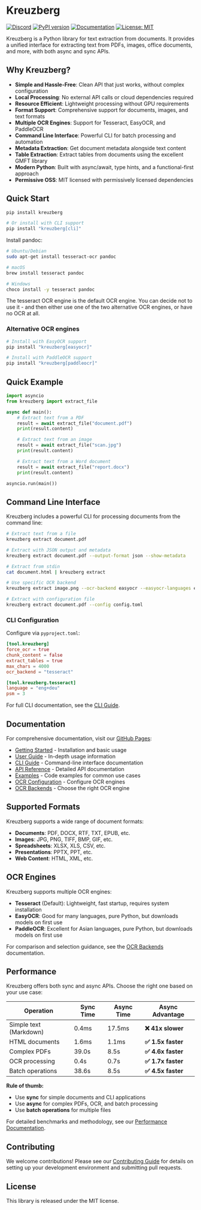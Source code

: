 # Kreuzberg

[![Discord](https://img.shields.io/badge/Discord-Join%20our%20community-7289da)](https://discord.gg/pXxagNK2zN)
[![PyPI version](https://badge.fury.io/py/kreuzberg.svg)](https://badge.fury.io/py/kreuzberg)
[![Documentation](https://img.shields.io/badge/docs-GitHub_Pages-blue)](https://goldziher.github.io/kreuzberg/)
[![License: MIT](https://img.shields.io/badge/License-MIT-yellow.svg)](https://opensource.org/licenses/MIT)

Kreuzberg is a Python library for text extraction from documents. It provides a unified interface for extracting text from PDFs, images, office documents, and more, with both async and sync APIs.

## Why Kreuzberg?

- **Simple and Hassle-Free**: Clean API that just works, without complex configuration
- **Local Processing**: No external API calls or cloud dependencies required
- **Resource Efficient**: Lightweight processing without GPU requirements
- **Format Support**: Comprehensive support for documents, images, and text formats
- **Multiple OCR Engines**: Support for Tesseract, EasyOCR, and PaddleOCR
- **Command Line Interface**: Powerful CLI for batch processing and automation
- **Metadata Extraction**: Get document metadata alongside text content
- **Table Extraction**: Extract tables from documents using the excellent GMFT library
- **Modern Python**: Built with async/await, type hints, and a functional-first approach
- **Permissive OSS**: MIT licensed with permissively licensed dependencies

## Quick Start

```bash
pip install kreuzberg

# Or install with CLI support
pip install "kreuzberg[cli]"
```

Install pandoc:

```bash
# Ubuntu/Debian
sudo apt-get install tesseract-ocr pandoc

# macOS
brew install tesseract pandoc

# Windows
choco install -y tesseract pandoc
```

The tesseract OCR engine is the default OCR engine. You can decide not to use it - and then either use one of the two alternative OCR engines, or have no OCR at all.

### Alternative OCR engines

```bash
# Install with EasyOCR support
pip install "kreuzberg[easyocr]"

# Install with PaddleOCR support
pip install "kreuzberg[paddleocr]"
```

## Quick Example

```python
import asyncio
from kreuzberg import extract_file

async def main():
    # Extract text from a PDF
    result = await extract_file("document.pdf")
    print(result.content)

    # Extract text from an image
    result = await extract_file("scan.jpg")
    print(result.content)

    # Extract text from a Word document
    result = await extract_file("report.docx")
    print(result.content)

asyncio.run(main())
```

## Command Line Interface

Kreuzberg includes a powerful CLI for processing documents from the command line:

```bash
# Extract text from a file
kreuzberg extract document.pdf

# Extract with JSON output and metadata
kreuzberg extract document.pdf --output-format json --show-metadata

# Extract from stdin
cat document.html | kreuzberg extract

# Use specific OCR backend
kreuzberg extract image.png --ocr-backend easyocr --easyocr-languages en,de

# Extract with configuration file
kreuzberg extract document.pdf --config config.toml
```

### CLI Configuration

Configure via `pyproject.toml`:

```toml
[tool.kreuzberg]
force_ocr = true
chunk_content = false
extract_tables = true
max_chars = 4000
ocr_backend = "tesseract"

[tool.kreuzberg.tesseract]
language = "eng+deu"
psm = 3
```

For full CLI documentation, see the [CLI Guide](https://goldziher.github.io/kreuzberg/cli/).

## Documentation

For comprehensive documentation, visit our [GitHub Pages](https://goldziher.github.io/kreuzberg/):

- [Getting Started](https://goldziher.github.io/kreuzberg/getting-started/) - Installation and basic usage
- [User Guide](https://goldziher.github.io/kreuzberg/user-guide/) - In-depth usage information
- [CLI Guide](https://goldziher.github.io/kreuzberg/cli/) - Command-line interface documentation
- [API Reference](https://goldziher.github.io/kreuzberg/api-reference/) - Detailed API documentation
- [Examples](https://goldziher.github.io/kreuzberg/examples/) - Code examples for common use cases
- [OCR Configuration](https://goldziher.github.io/kreuzberg/user-guide/ocr-configuration/) - Configure OCR engines
- [OCR Backends](https://goldziher.github.io/kreuzberg/user-guide/ocr-backends/) - Choose the right OCR engine

## Supported Formats

Kreuzberg supports a wide range of document formats:

- **Documents**: PDF, DOCX, RTF, TXT, EPUB, etc.
- **Images**: JPG, PNG, TIFF, BMP, GIF, etc.
- **Spreadsheets**: XLSX, XLS, CSV, etc.
- **Presentations**: PPTX, PPT, etc.
- **Web Content**: HTML, XML, etc.

## OCR Engines

Kreuzberg supports multiple OCR engines:

- **Tesseract** (Default): Lightweight, fast startup, requires system installation
- **EasyOCR**: Good for many languages, pure Python, but downloads models on first use
- **PaddleOCR**: Excellent for Asian languages, pure Python, but downloads models on first use

For comparison and selection guidance, see the [OCR Backends](https://goldziher.github.io/kreuzberg/user-guide/ocr-backends/) documentation.

## Performance

Kreuzberg offers both sync and async APIs. Choose the right one based on your use case:

| Operation              | Sync Time | Async Time | Async Advantage    |
| ---------------------- | --------- | ---------- | ------------------ |
| Simple text (Markdown) | 0.4ms     | 17.5ms     | **❌ 41x slower**  |
| HTML documents         | 1.6ms     | 1.1ms      | **✅ 1.5x faster** |
| Complex PDFs           | 39.0s     | 8.5s       | **✅ 4.6x faster** |
| OCR processing         | 0.4s      | 0.7s       | **✅ 1.7x faster** |
| Batch operations       | 38.6s     | 8.5s       | **✅ 4.5x faster** |

**Rule of thumb:**

- Use **sync** for simple documents and CLI applications
- Use **async** for complex PDFs, OCR, and batch processing
- Use **batch operations** for multiple files

For detailed benchmarks and methodology, see our [Performance Documentation](https://goldziher.github.io/kreuzberg/advanced/performance/).

## Contributing

We welcome contributions! Please see our [Contributing Guide](docs/contributing.md) for details on setting up your development environment and submitting pull requests.

## License

This library is released under the MIT license.
